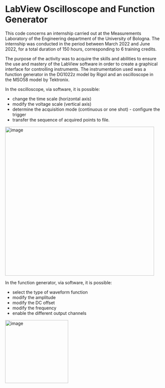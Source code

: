 # LabView Oscilloscope and Function Generator
This code concerns an internship carried out at the Measurements Laboratory of the Engineering department of the University of Bologna.
The internship was conducted in the period between March 2022 and June 2022, for a total duration of 150 hours, corresponding to 6 training credits.

The purpose of the activity was to acquire the skills and abilities to ensure the use and mastery of the LabView software in order to create a graphical interface for controlling instruments.
The instrumentation used was a function generator in the DG1022z model by Rigol and an oscilloscope in the MSO58 model by Tektronix.

In the oscilloscope, via software, it is possible:
  - change the time scale (horizontal axis)
  - modify the voltage scale (vertical axis)
  - determine the acquisition mode (continuous or one shot) - configure the trigger
  - transfer the sequence of acquired points to file.

<img width="482" alt="image" src="https://user-images.githubusercontent.com/129273567/229077496-5385a1c9-da8c-4940-9d2a-75f2dbc03178.png">


In the function generator, via software, it is possible:
  - select the type of waveform function
  - modify the amplitude
  - modify the DC offset
  - modify the frequency
  - enable the different output channels

<img width="204" alt="image" src="https://user-images.githubusercontent.com/129273567/229077625-b2227863-a0cb-4aca-af41-318a5e07bbd9.png">


